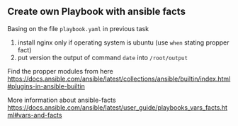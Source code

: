## Create own Playbook with ansible facts

Basing on the file `playbook.yaml` in previous task
1. install nginx only if operating system is ubuntu (use `when` stating propper fact)
2. put version the output of command `date` into `/root/output`


Find the propper modules from here https://docs.ansible.com/ansible/latest/collections/ansible/builtin/index.html#plugins-in-ansible-builtin

More information about ansible-facts https://docs.ansible.com/ansible/latest/user_guide/playbooks_vars_facts.html#vars-and-facts